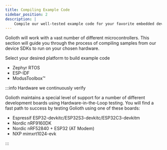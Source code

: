 ```yaml
---
title: Compiling Example Code
sidebar_position: 2
description: |
    Compile our well-tested example code for your favorite embedded device.
---
```


Golioth will work with a vast number of different microcontrollers. This section
will guide you through the process of compiling samples from our device SDKs to
run on your chosen hardware.

Select your desired platform to build example code

* Zephyr RTOS
* ESP-IDF
* ModusToolbox&trade;

:::info Hardware we continuously verify

Golioth maintains a special level of support for a number of different
development boards using Hardware-in-the-Loop testing. You will find a fast path
to success by testing Golioth using one of these boards:

* Espressif ESP32-devkitc/ESP32S3-devkitc/ESP32C3-devkitm
* Nordic nRF9160DK
* Nordic nRF52840 + ESP32 (AT Modem)
* NXP mimxrt1024-evk

:::
